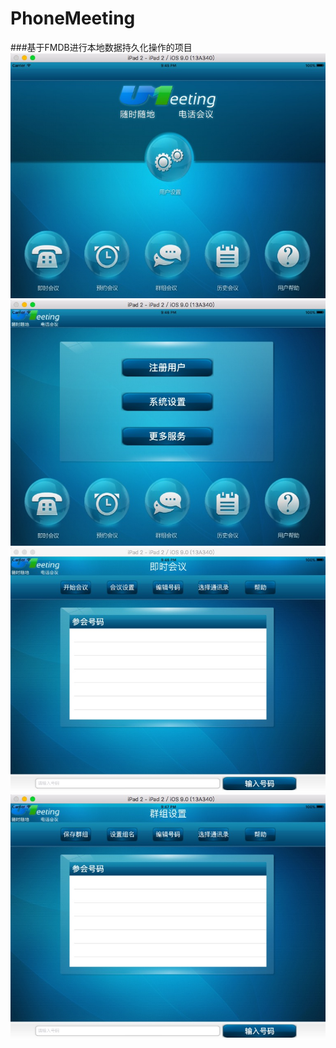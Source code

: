# PhoneMeeting
###基于FMDB进行本地数据持久化操作的项目
![hy1jpg](https://github.com/lunarboat/shotCut/blob/master/phoneAndDish/hy1.png)
![hy2jpg](https://github.com/lunarboat/shotCut/blob/master/phoneAndDish/hy2.png)
![hy3jpg](https://github.com/lunarboat/shotCut/blob/master/phoneAndDish/hy3.png)
![hy4jpg](https://github.com/lunarboat/shotCut/blob/master/phoneAndDish/hy4.png)
